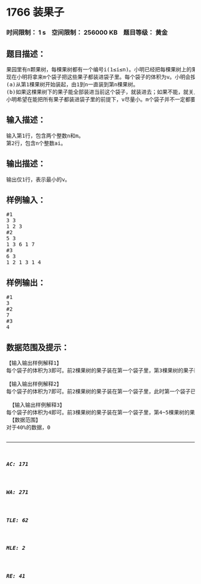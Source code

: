 # 1766 装果子   
### 时间限制： 1 s&nbsp;&nbsp;&nbsp;&nbsp;空间限制： 256000 KB&nbsp;&nbsp;&nbsp;&nbsp;题目等级： 黄金  
## 题目描述：  

<pre>
果园里有n颗果树，每棵果树都有一个编号i(1≤i≤n)。小明已经把每棵果树上的果子都摘下来堆在了这棵树的下方，每棵树下方的果子体积为ai。
现在小明将拿来m个袋子把这些果子都装进袋子里。每个袋子的体积为v。小明会按照如下规则把果子装进袋子里：
(a)从第1棵果树开始装起，由1到n一直装到第n棵果树。
(b)如果这棵果树下的果子能全部装进当前这个袋子，就装进去；如果不能，就关上当前这个袋子，打开一个新的袋子开始装。
小明希望在能把所有果子都装进袋子里的前提下，v尽量小。m个袋子并不一定都要装进果子。
</pre>
  
  
## 输入描述：  

<pre>
输入第1行，包含两个整数n和m。
第2行，包含n个整数ai。
</pre>
  
  
## 输出描述：  

<pre>
输出仅1行，表示最小的v。
</pre>
  
  
## 样例输入：  

<pre>
#1
3 3
1 2 3
#2
5 3
1 3 6 1 7
#3
6 3
1 2 1 3 1 4
</pre>
  
  
## 样例输出：  

<pre>
#1
3
#2
7
#3
4
</pre>
  
  
## 数据范围及提示：  

<pre>
【输入输出样例解释1】
每个袋子的体积为3即可。前2棵果树的果子装在第一个袋子里，第3棵果树的果子装在第二个袋子里。第三个袋子不用装了。
 
【输入输出样例解释2】
每个袋子的体积为7即可。前2棵果树的果子装在第一个袋子里，此时第一个袋子已经装了4单位体积的果子，第3棵果树的果子装不下了，所以装进第二个袋子里，第4棵果树的果子刚好装进第二个袋子，第5棵果树的果子装进第三个袋子里。
 
 【输入输出样例解释3】
每个袋子的体积为4即可。前3棵果树的果子装在第一个袋子里，第4~5棵果树的果子装在第二个袋子里，第6棵果树的果子装在第三个袋子里。
 【数据范围】
对于40%的数据，0<m≤n≤1,000，0<ai≤1,000；
对于70%的数据，0<m≤n≤100,000，0<ai≤100,000；
对于100%的数据，0<m≤n≤100,000，0<ai≤1,000,000,000。
</pre>
  
  
***  

##### AC: 171  
##### WA: 271  
##### TLE: 62  
##### MLE: 2  
##### RE: 41  
